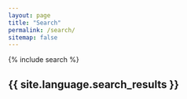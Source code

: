 ```yaml
---
layout: page
title: "Search"
permalink: /search/
sitemap: false
---
```

{% include search %}

<h2>{{ site.language.search_results }}</h2>

<ul id="search-results" class="toc"></ul>

<script>
  window.store = {
    {% for post in site.posts %}
      "{{ post.url | slugify }}": {
        "title": "{{ post.title | xml_escape }}",
        "author": "{{ post.author | xml_escape }}",
        "category": "{{ post.category | xml_escape }}",
        "content": {{ post.content | strip_html | strip_newlines | jsonify }},
        "url": "{{ post.url | xml_escape }}"
      }
      {% unless forloop.last %},{% endunless %}
    {% endfor %}
  };
</script>
<script src="{{ site.url }}{{ site.baseurl }}/assets/js/lunr.min.js"></script>
<script src="{{ site.url }}{{ site.baseurl }}/assets/js/search.js"></script>